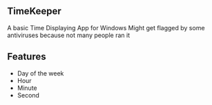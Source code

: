 ## TimeKeeper
A basic Time Displaying App for Windows
Might get flagged by some antiviruses because not many people ran it

## Features
- Day of the week
- Hour
- Minute
- Second
